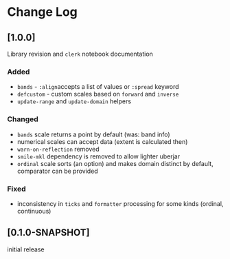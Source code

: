 # Change Log

## [1.0.0]

Library revision and `clerk` notebook documentation

### Added

* `bands` - `:align`accepts a list of values or `:spread` keyword
* `defcustom` - custom scales based on `forward` and `inverse`
* `update-range` and `update-domain` helpers

### Changed

* `bands` scale returns a point by default (was: band info)
* numerical scales can accept data (extent is calculated then)
* `warn-on-reflection` removed
* `smile-mkl` dependency is removed to allow lighter uberjar
* `ordinal` scale sorts (an option) and makes domain distinct by default, comparator can be provided

### Fixed

* inconsistency in `ticks` and `formatter` processing for some kinds (ordinal, continuous)

## [0.1.0-SNAPSHOT]

initial release
